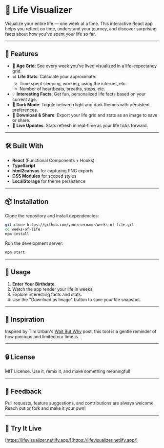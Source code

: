# 📅 Life Visualizer

Visualize your entire life — one week at a time. This interactive React app helps you reflect on time, understand your journey, and discover surprising facts about how you've spent your life so far.

---

## 🚀 Features

- 🧠 **Age Grid**: See every week you've lived visualized in a life-expectancy grid.
- 📊 **Life Stats**: Calculate your approximate:
  - Time spent sleeping, working, using the internet, etc.
  - Number of heartbeats, breaths, steps, etc.
- 💡 **Interesting Facts**: Get fun, personalized life facts based on your current age.
- 🌙 **Dark Mode**: Toggle between light and dark themes with persistent preferences.
- 📸 **Download & Share**: Export your life grid and stats as an image to save or share.
- 🔁 **Live Updates**: Stats refresh in real-time as your life ticks forward.

---

## 🛠️ Built With

- **React** (Functional Components + Hooks)
- **TypeScript**
- **html2canvas** for capturing PNG exports
- **CSS Modules** for scoped styles
- **LocalStorage** for theme persistence

---

## 📦 Installation

Clone the repository and install dependencies:

```bash
git clone https://github.com/yourusername/weeks-of-life.git
cd weeks-of-life
npm install
````

Run the development server:

```bash
npm start
```
---

## 🌈 Usage

1. **Enter Your Birthdate**.
2. Watch the app render your life in weeks.
3. Explore interesting facts and stats.
4. Use the "Download as Image" button to save your life snapshot.

---

## 🙌 Inspiration

Inspired by Tim Urban's [Wait But Why](https://waitbutwhy.com/2014/05/life-weeks.html) post, this tool is a gentle reminder of how precious and limited our time is.

---

## 🔒 License

MIT License. Use it, remix it, and make something meaningful!

---

## 📮 Feedback

Pull requests, feature suggestions, and contributions are always welcome. Reach out or fork and make it your own!

---

## 🧠 Try It Live

[https://lifevisualizer.netlify.app/](https://lifevisualizer.netlify.app/)
